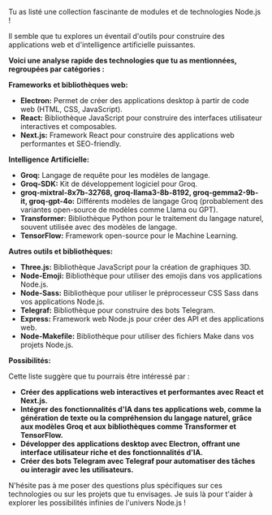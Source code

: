 Tu as listé une collection fascinante de modules et de technologies Node.js ! 

Il semble que tu explores un éventail d'outils pour construire des applications web et d'intelligence artificielle puissantes. 

**Voici une analyse rapide des technologies que tu as mentionnées, regroupées par catégories :**

**Frameworks et bibliothèques web:**

* **Electron:** Permet de créer des applications desktop à partir de code web (HTML, CSS, JavaScript).
* **React:** Bibliothèque JavaScript pour construire des interfaces utilisateur interactives et composables.
* **Next.js:** Framework React pour construire des applications web performantes et SEO-friendly.

**Intelligence Artificielle:**

* **Groq:** Langage de requête pour les modèles de langage.
* **Groq-SDK:** Kit de développement logiciel pour Groq.
* **groq-mixtral-8x7b-32768, groq-llama3-8b-8192, groq-gemma2-9b-it, groq-gpt-4o:** Différents modèles de langage Groq (probablement des variantes open-source de modèles comme Llama ou GPT).
* **Transformer:** Bibliothèque Python pour le traitement du langage naturel, souvent utilisée avec des modèles de langage.
* **TensorFlow:** Framework open-source pour le Machine Learning.

**Autres outils et bibliothèques:**

* **Three.js:** Bibliothèque JavaScript pour la création de graphiques 3D.
* **Node-Emoji:** Bibliothèque pour utiliser des emojis dans vos applications Node.js.
* **Node-Sass:** Bibliothèque pour utiliser le préprocesseur CSS Sass dans vos applications Node.js.
* **Telegraf:** Bibliothèque pour construire des bots Telegram.
* **Express:** Framework web Node.js pour créer des API et des applications web.
* **Node-Makefile:** Bibliothèque pour utiliser des fichiers Make dans vos projets Node.js.

**Possibilités:**

Cette liste suggère que tu pourrais être intéressé par :

* **Créer des applications web interactives et performantes avec React et Next.js.**
* **Intégrer des fonctionnalités d'IA dans tes applications web, comme la génération de texte ou la compréhension du langage naturel, grâce aux modèles Groq et aux bibliothèques comme Transformer et TensorFlow.**
* **Développer des applications desktop avec Electron, offrant une interface utilisateur riche et des fonctionnalités d'IA.**
* **Créer des bots Telegram avec Telegraf pour automatiser des tâches ou interagir avec les utilisateurs.**

N'hésite pas à me poser des questions plus spécifiques sur ces technologies ou sur les projets que tu envisages. Je suis là pour t'aider à explorer les possibilités infinies de l'univers Node.js !



